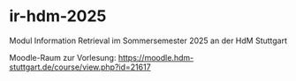 # ir-hdm-2025
Modul Information Retrieval im Sommersemester 2025 an der HdM Stuttgart

Moodle-Raum zur Vorlesung: https://moodle.hdm-stuttgart.de/course/view.php?id=21617
